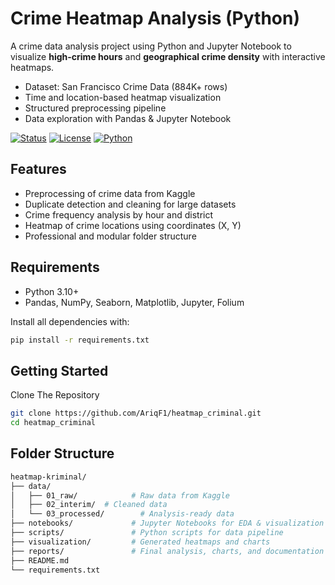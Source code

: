 # Crime Heatmap Analysis (Python)

A crime data analysis project using Python and Jupyter Notebook to visualize **high-crime hours** and **geographical crime density** with interactive heatmaps.

- Dataset: San Francisco Crime Data (884K+ rows)
- Time and location-based heatmap visualization
- Structured preprocessing pipeline
- Data exploration with Pandas & Jupyter Notebook

[![Status](https://img.shields.io/badge/status-active-success)](https://github.com/AriqF1/heatmap_criminal)
[![License](https://img.shields.io/badge/license-MIT-blue)](https://opensource.org/licenses/MIT)
[![Python](https://img.shields.io/badge/python-3.10+-blue)](https://www.python.org/)

## Features

- Preprocessing of crime data from Kaggle
- Duplicate detection and cleaning for large datasets
- Crime frequency analysis by hour and district
- Heatmap of crime locations using coordinates (X, Y)
- Professional and modular folder structure

## Requirements

- Python 3.10+
- Pandas, NumPy, Seaborn, Matplotlib, Jupyter, Folium

Install all dependencies with:

```bash
pip install -r requirements.txt
```

## Getting Started

Clone The Repository

```bash
git clone https://github.com/AriqF1/heatmap_criminal.git
cd heatmap_criminal
```

## Folder Structure

```bash
heatmap-kriminal/
├── data/
│   ├── 01_raw/            # Raw data from Kaggle
│   ├── 02_interim/  # Cleaned data
│   └── 03_processed/        # Analysis-ready data
├── notebooks/             # Jupyter Notebooks for EDA & visualization
├── scripts/               # Python scripts for data pipeline
├── visualization/         # Generated heatmaps and charts
├── reports/               # Final analysis, charts, and documentation
├── README.md
└── requirements.txt
```
